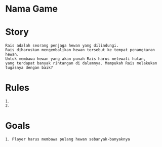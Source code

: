 # Nama Game

# Story
    Rais adalah seorang penjaga hewan yang dilindungi. 
	Rais diharuskan mengembalikan hewan tersebut ke tempat penangkaran hewan. 
	Untuk membawa hewan yang akan punah Rais harus melewati hutan, 
	yang terdapat banyak rintangan di dalamnya. Mampukah Rais melakukan tugasnya dengan baik?
# Rules
	1. 
	2.
# Goals
	1. Player harus membawa pulang hewan sebanyak-banyaknya
